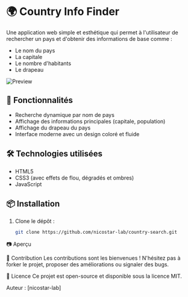 # 🌍 Country Info Finder

Une application web simple et esthétique qui permet à l'utilisateur de rechercher un pays et d'obtenir des informations de base comme :
- Le nom du pays
- La capitale
- Le nombre d'habitants
- Le drapeau

![Preview](./assets/preview.png)

## 🚀 Fonctionnalités

- Recherche dynamique par nom de pays
- Affichage des informations principales (capitale, population)
- Affichage du drapeau du pays
- Interface moderne avec un design coloré et fluide

## 🛠️ Technologies utilisées

- HTML5
- CSS3 (avec effets de flou, dégradés et ombres)
- JavaScript

## 📦 Installation

1. Clone le dépôt :
   ```bash
   git clone https://github.com/nicostar-lab/country-search.git
📷 Aperçu



🤝 Contribution
Les contributions sont les bienvenues !
N'hésitez pas à forker le projet, proposer des améliorations ou signaler des bugs.

📄 Licence
Ce projet est open-source et disponible sous la licence MIT.

Auteur : [nicostar-lab]

